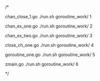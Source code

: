 /*

 chan_close_1.go
 ./run.sh goroutine_work/ 1

 chan_ex_one.go
 ./run.sh goroutine_work/ 2

 chan_ex_two.go
 ./run.sh goroutine_work/ 3

 close_ch_one.go
 ./run.sh goroutine_work/ 4

 goroutine_one.go
 ./run.sh goroutine_work/ 5

 zmain.go
 ./run.sh goroutine_work/ 6

*/
